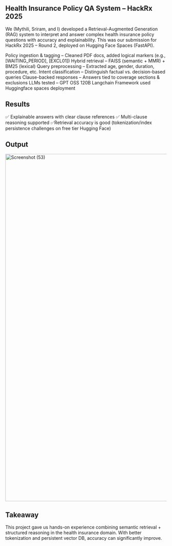 ## Health Insurance Policy QA System – HackRx 2025

We (Mythili, Sriram, and I) developed a Retrieval-Augmented Generation (RAG) system to interpret and answer complex health insurance policy questions with accuracy and explainability. This was our submission for HackRx 2025 – Round 2, deployed on Hugging Face Spaces (FastAPI).

Policy ingestion & tagging – Cleaned PDF docs, added logical markers (e.g., [WAITING_PERIOD], [EXCL01])
Hybrid retrieval – FAISS (semantic + MMR) + BM25 (lexical)
Query preprocessing – Extracted age, gender, duration, procedure, etc.
Intent classification – Distinguish factual vs. decision-based queries
Clause-backed responses – Answers tied to coverage sections & exclusions
LLMs tested – GPT OSS 120B
Langchain Framework used
Huggingface spaces deployment

## Results

✅ Explainable answers with clear clause references
✅ Multi-clause reasoning supported
✅Retrieval accuracy is good (tokenization/index persistence challenges on free tier Hugging Face)

## Output

<img width="1920" height="1080" alt="Screenshot (53)" src="https://github.com/user-attachments/assets/b8315d7a-1030-4a0d-9bd4-e73532c2e214" />


## Takeaway

This project gave us hands-on experience combining semantic retrieval + structured reasoning in the health insurance domain. With better tokenization and persistent vector DB, accuracy can significantly improve.
